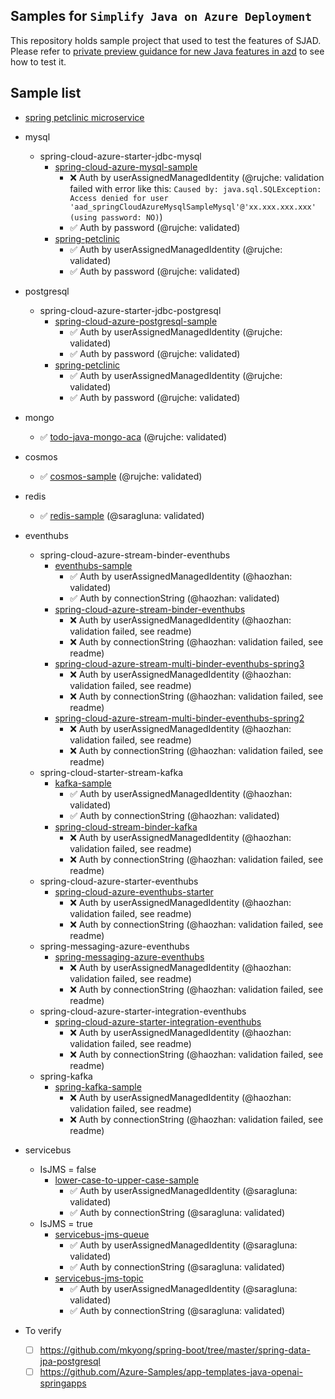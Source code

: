 ## Samples for `Simplify Java on Azure Deployment`

This repository holds sample project that used to test the features of SJAD. Please refer to 
[private preview guidance for new Java features in azd](https://microsoft.github.io/SJAD)
to see how to test it.


## Sample list
- [spring petclinic microservice](https://github.com/azure-javaee/spring-petclinic-microservices/tree/sjad?tab=readme-ov-file#starting-services-with-azd)

- mysql
  - spring-cloud-azure-starter-jdbc-mysql
    - [spring-cloud-azure-mysql-sample](mysql/spring-cloud-azure-starter-jdbc-mysql/spring-cloud-azure-mysql-sample)
      - ❌ Auth by userAssignedManagedIdentity (@rujche: validation failed with error like this: `Caused by: java.sql.SQLException: Access denied for user 'aad_springCloudAzureMysqlSampleMysql'@'xx.xxx.xxx.xxx' (using password: NO)`)
      - ✅ Auth by password (@rujche: validated)
    - [spring-petclinic](./mysql/spring-cloud-azure-starter-jdbc-mysql/spring-petclinic)
      - ✅ Auth by userAssignedManagedIdentity (@rujche: validated)
      - ✅ Auth by password (@rujche: validated)

- postgresql
  - spring-cloud-azure-starter-jdbc-postgresql
    - [spring-cloud-azure-postgresql-sample](./postgresql/spring-cloud-azure-starter-jdbc-postgresql/spring-cloud-azure-postgresql-sample) 
      - ✅ Auth by userAssignedManagedIdentity (@rujche: validated)
      - ✅ Auth by password (@rujche: validated)
    - [spring-petclinic](./postgresql/spring-cloud-azure-starter-jdbc-postgresql/spring-petclinic)
      - ✅ Auth by userAssignedManagedIdentity (@rujche: validated)
      - ✅ Auth by password (@rujche: validated)

- mongo
  - ✅ [todo-java-mongo-aca](./mongo/todo-java-mongo-aca) (@rujche: validated)

- cosmos
  - ✅ [cosmos-sample](./cosmos/cosmos-sample) (@rujche: validated)

- redis
  - ✅ [redis-sample](./redis/redis-sample) (@saragluna: validated)

- eventhubs
  - spring-cloud-azure-stream-binder-eventhubs
    - [eventhubs-sample](./eventhubs/eventhubs-sample)
      - ✅ Auth by userAssignedManagedIdentity (@haozhan: validated)
      - ✅ Auth by connectionString (@haozhan: validated)
    - [spring-cloud-azure-stream-binder-eventhubs](./eventhubs/spring-cloud-azure-stream-binder-eventhubs/eventhubs-binder)
      - ❌ Auth by userAssignedManagedIdentity (@haozhan: validation failed, see readme)
      - ❌ Auth by connectionString (@haozhan: validation failed, see readme)
    - [spring-cloud-azure-stream-multi-binder-eventhubs-spring3](./eventhubs/spring-cloud-azure-stream-binder-eventhubs/eventhubs-multibinders/spring3sample)
      - ❌ Auth by userAssignedManagedIdentity (@haozhan: validation failed, see readme)
      - ❌ Auth by connectionString (@haozhan: validation failed, see readme)
    - [spring-cloud-azure-stream-multi-binder-eventhubs-spring2](./eventhubs/spring-cloud-azure-stream-binder-eventhubs/eventhubs-multibinders/spring2sample)
      - ❌ Auth by userAssignedManagedIdentity (@haozhan: validation failed, see readme)
      - ❌ Auth by connectionString (@haozhan: validation failed, see readme)
  - spring-cloud-starter-stream-kafka
    - [kafka-sample](./eventhubs/kafka-sample)
      - ✅ Auth by userAssignedManagedIdentity (@haozhan: validated)
      - ✅ Auth by connectionString (@haozhan:  validated)
    - [spring-cloud-stream-binder-kafka](./eventhubs/spring-cloud-azure-starter/spring-cloud-azure-sample-eventhubs-kafka)
      - ❌ Auth by userAssignedManagedIdentity (@haozhan: validation failed, see readme)
      - ❌ Auth by connectionString (@haozhan: validation failed, see readme)
  - spring-cloud-azure-starter-eventhubs
    - [spring-cloud-azure-eventhubs-starter](./eventhubs/spring-cloud-azure-starter-eventhubs/eventhubs-client)
      - ❌ Auth by userAssignedManagedIdentity (@haozhan: validation failed, see readme)
      - ❌ Auth by connectionString (@haozhan: validation failed, see readme)
  - spring-messaging-azure-eventhubs
    - [spring-messaging-azure-eventhubs](./eventhubs/spring-messaging-azure-eventhubs/eventhubs-spring-messaging)
      - ❌ Auth by userAssignedManagedIdentity (@haozhan: validation failed, see readme)
      - ❌ Auth by connectionString (@haozhan: validation failed, see readme)
  - spring-cloud-azure-starter-integration-eventhubs
    - [spring-cloud-azure-starter-integration-eventhubs](./eventhubs/spring-cloud-azure-starter-integration-eventhubs/eventhubs-integration)
      - ❌ Auth by userAssignedManagedIdentity (@haozhan: validation failed, see readme)
      - ❌ Auth by connectionString (@haozhan: validation failed, see readme)
  - spring-kafka
    - [spring-kafka-sample](./eventhubs/spring-kafka-sample)
      - ❌ Auth by userAssignedManagedIdentity (@haozhan: validation failed, see readme)
      - ❌ Auth by connectionString (@haozhan: validation failed, see readme)


- servicebus
  - IsJMS = false
    - [lower-case-to-upper-case-sample](./servicebus/lower-case-to-upper-case-sample)
      - ✅ Auth by userAssignedManagedIdentity (@saragluna: validated)
      - ✅ Auth by connectionString (@saragluna: validated)
  - IsJMS = true
    - [servicebus-jms-queue](./servicebus/servicebus-jms-queue)
      - ✅ Auth by userAssignedManagedIdentity (@saragluna: validated)
      - ✅ Auth by connectionString (@saragluna: validated)
    - [servicebus-jms-topic](./servicebus/servicebus-jms-topic)
      - ✅ Auth by userAssignedManagedIdentity (@saragluna: validated)
      - ✅ Auth by connectionString (@saragluna: validated)
     
- To verify
  - [ ] https://github.com/mkyong/spring-boot/tree/master/spring-data-jpa-postgresql
  - [ ] https://github.com/Azure-Samples/app-templates-java-openai-springapps
